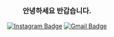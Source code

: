 <div align=center>

### 안녕하세요 반갑습니다.  


 
  
[![Instagram Badge](https://img.shields.io/badge/-Instagram-dd2a7b?style=flat-square&logo=instagram&logoColor=white&link=https://www.instagram.com/bk_hoon)](https://www.instagram.com/bk_hoon) 
[![Gmail Badge](https://img.shields.io/badge/-Naver-2db400?style=flat-square&logo=Gmail&logoColor=white&link=mailto:rlgns1129@naver.com)](mailto:rlgns1129@naver.com)
</div>

